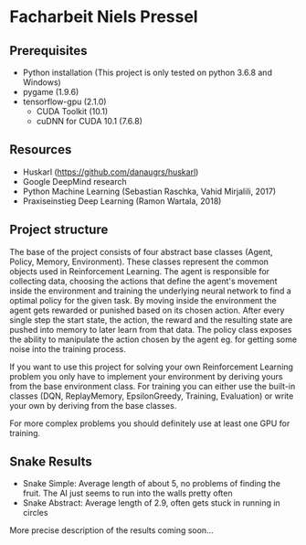 # Facharbeit Niels Pressel

## Prerequisites

* Python installation (This project is only tested on python 3.6.8 and Windows)
* pygame (1.9.6)
* tensorflow-gpu (2.1.0)
    * CUDA Toolkit (10.1)
    * cuDNN for CUDA 10.1 (7.6.8)
    
## Resources

* Huskarl (https://github.com/danaugrs/huskarl)
* Google DeepMind research
* Python Machine Learning (Sebastian Raschka, Vahid Mirjalili, 2017)
* Praxiseinstieg Deep Learning (Ramon Wartala, 2018)

## Project structure

The base of the project consists of four abstract base classes (Agent, Policy, Memory, Environment). These
classes represent the common objects used in Reinforcement Learning. The agent is responsible for collecting data,
choosing the actions that define the agent's movement inside the environment and training the underlying neural 
network to find a optimal policy for the given task. By moving inside the environment the agent gets rewarded or
punished based on its chosen action. After every single step the start state, the action, the reward and the
resulting state are pushed into memory to later learn from that data. The policy class exposes the ability to 
manipulate the action chosen by the agent eg. for getting some noise into the training process.

If you want to use this project for solving your own Reinforcement Learning problem you only have to implement
your environment by deriving yours from the base environment class. For training you can either use the built-in
classes (DQN, ReplayMemory, EpsilonGreedy, Training, Evaluation) or write your own by deriving from the base classes.

For more complex problems you should definitely use at least one GPU for training.

## Snake Results

* Snake Simple: Average length of about 5, no problems of finding the fruit. The AI just seems to run into the
walls pretty often
* Snake Abstract: Average length of 2.9, often gets stuck in running in circles

More precise description of the results coming soon...